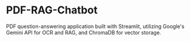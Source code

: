 # PDF-RAG-Chatbot
PDF question-answering application built with Streamlit, utilizing Google's Gemini API for OCR and RAG, and ChromaDB for vector storage.
